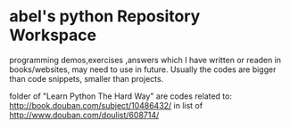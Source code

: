 # abel's python Repository Workspace
programming demos,exercises ,answers which I have written or readen in books/websites, may need to use in future.
Usually the codes are bigger than code snippets, smaller than projects.

folder of "Learn Python The Hard Way" are codes related to:
http://book.douban.com/subject/10486432/ in list of 
http://www.douban.com/doulist/608714/
